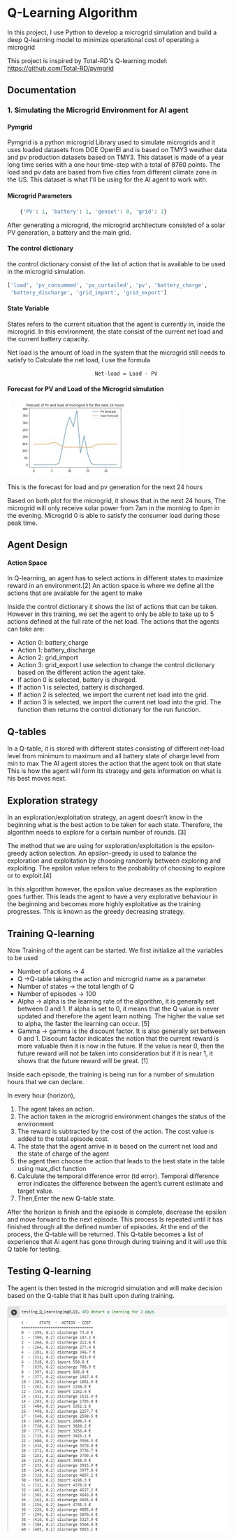 
# Q-Learning Algorithm

In this project, I use Python to develop a microgrid simulation 
and build a deep Q-learning model to minimize 
operational cost of operating a microgrid

This project is inspired by Total-RD's Q-learning model: https://github.com/Total-RD/pymgrid







## Documentation

### 1. Simulating the Microgrid Environment for AI agent

#### Pymgrid

Pymgrid is a python microgrid Library used to simulate microgrids 
and it uses loaded datasets from DOE OpenEI and is based on TMY3 weather data and pv production datasets based on TMY3. 
This dataset is made of a year long time series with a one hour time-step with a total of 8760 points. 
The load and pv data are based from five cities from different climate zone in the US.
This dataset is what I'll be using for the AI agent to work with.

#### Microgrid Parameters
```python
    {'PV': 1, 'battery': 1, 'genset': 0, 'grid': 1}
```

After generating a microgrid, the microgrid architecture consisted of 
a solar PV generation, a battery and the main grid.

#### The control dictionary 
the control dictionary consist of the list of action that is 
available to be used in the microgrid simulation.
```python
['load', 'pv_consummed', 'pv_curtailed', 'pv', 'battery_charge',
 'battery_discharge', 'grid_import', 'grid_export']
 ```

 #### State Variable

States refers to the current situation that the agent is currently in,
inside the microgrid. In this environment, the state consist of the current net load
and the current battery capacity.



Net load is the amount of load in the system that the microgrid still needs to satisfy
to Calculate the net load, I use the formula

                                Net-load = Load - PV

#### Forecast for PV and Load of the Microgrid simulation
![Logo](https://github.com/vincentpatrick/Q-learning-in--microgrid-simulation/blob/main/forecast.jpg)


This is the forecast for load and pv generation for the next 24 hours

Based on both plot for the microgrid, it shows that in the next 24 hours,
The microgrid will only receive solar power from 7am in the morning to 4pm in the evening.
Microgrid 0 is able to satisfy the consumer load during those peak time.

## Agent Design

#### Action Space

In Q-learning, an agent has to select actions in different
states to maximize reward in an environment.[2] An action space 
is where we define all the actions that are available for the agent to make

Inside the control dictionary it shows the list of actions that can be taken. 
However in this training, we set the agent to only be able to take up to 5 actions defined at the full rate of the net load.
The actions that the agents can take are:
- Action 0: battery_charge
- Action 1: battery_discharge
- Action 2: grid_import
- Action 3: grid_export
I use selection to change the control dictionary based on the different action the agent take.
- If action 0 is selected, battery is charged.
- If action 1 is selected, battery is discharged. 
- If action 2 is selected, we import the current net load into the grid. 
- If action 3 is selected, we import the current net load into the grid. 
The function then returns the control dictionary for the run function.

## Q-tables
In a Q-table, it is stored with different states consisting of different net-load level 
from minimum to maximum and all battery state of charge level from min to max
The AI agent stores the action that the agent took on that state
This is how the agent will form its strategy and gets information on what is his best moves next.

## Exploration strategy
In an exploration/exploitation strategy, an agent doesn’t know in the beginning what is the best action to be taken for each state. 
Therefore, the algorithm needs to explore for a certain number of rounds. [3]

The method that we are using for exploration/exploitation is the epsilon-greedy action selection. 
An epsilon-greedy is used to balance the exploration and exploitation by choosing randomly between exploring and exploiting. 
The epsilon value refers to the probability of choosing to explore or to exploit.[4]

In this algorithm however, the epsilon value decreases as the exploration goes further. 
This leads the agent to have a very explorative behaviour in the beginning and becomes more highly exploitative as the training progresses. This is known as the greedy decreasing strategy.

## Training Q-learning

Now Training of the agent can be started.
We first initialize all the variables to be used
- Number of actions → 4
- Q →Q-table taking the action and microgrid name as a parameter
- Number of states → the total length of Q
- Number of episodes → 100
- Alpha → alpha is the learning rate of the algorithm, it is generally set between 0 and 1. If alpha is set to 0, it means that the Q value is never updated and therefore the agent learn nothing. The higher the value set to alpha, the faster the learning can occur. [5]
- Gamma → gamma is the discount factor. It is also generally set between 0 and 1. Discount factor indicates the notion that the current reward is more valuable then it is now in the future. If the value is near 0, then the future reward will not be taken into consideration but if it is near 1, it shows that the future reward will be great. [1]

Inside each episode, the training is being run for a number of simulation hours that we can declare.

In every hour (horizon),
1. The agent takes an action.
2. The action taken in the microgrid environment changes the status of the environment
3. The reward is subtracted by the cost of the action. The cost value is added to the total episode cost.
4. The state that the agent arrive in is based on the current net load and the state of charge of the agent
5. the agent then choose the action that leads to the best state in the table using max_dict function
6. Calculate the temporal difference error (td error). Temporal difference error indicates the difference between the agent’s current estimate and target value.
7. Then,Enter the new Q-table state.

After the horizon is finish and the episode is complete, decrease the epsilon and move forward to the next episode. 
This process Is repeated until it has finished through all the defined number of episodes. At the end of the process, the Q-table will be returned.
This Q-table becomes a list of experience that Ai agent has gone through during training and it will use this Q table for testing.

## Testing Q-learning

The agent is then tested in the microgrid simulation and will make decision based on the Q-table that it has built upon during training.


![Logo](https://github.com/vincentpatrick/Q-learning-in--microgrid-simulation/blob/main/result.jpg)